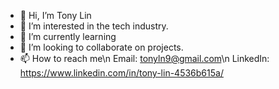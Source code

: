 - 👋 Hi, I’m Tony Lin
- 👀 I’m interested in the tech industry.
- 🌱 I’m currently learning 
- 💞️ I’m looking to collaborate on projects.
- 📫 How to reach me\n 
        Email:    tonyln9@gmail.com\n
        LinkedIn: https://www.linkedin.com/in/tony-lin-4536b615a/


